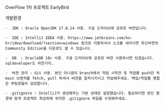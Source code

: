 OverFlow 1차 프로젝트 EarlyBird

개발환경
    
    -  JDK : Oracle OpenJDK 17.0.14 사용. 구글 드라이브에 공유된 버젼입니다.
    
    -  IDE : IntelliJ IDEA 사용. https://www.jetbrains.com/ko-kr/idea/download/?section=windows 링크로 이동하셔서 스크롤 내리시면 최신버젼의 Community Edition을 다운로드 할 수 있습니다.
    
    -  DB  : OracleDB 18c 사용. 구글 드라이브에 공유된 버젼 사용하시면 되겠습니다. sqldeveloper도 마찬가지.
    
    -  버젼 관리 : Git 사용. 본인 이니셜의 branch에서 작업 시작전 및 작업물 push전 꼭 main 브랜치를 fetch, pull 하셔서 버젼을 일치시키시고 작업해주세요. 백업/작업물 병합은 부팀장들이 담당합니다.

    - .gitignore : IntelliJ가 생성해주는 기본 상태로 설정했습니다. 필요하다면 본인 환경에 맞게 프로젝트 최상위에 위치한 .gitignore 파일을 수정해주세요.